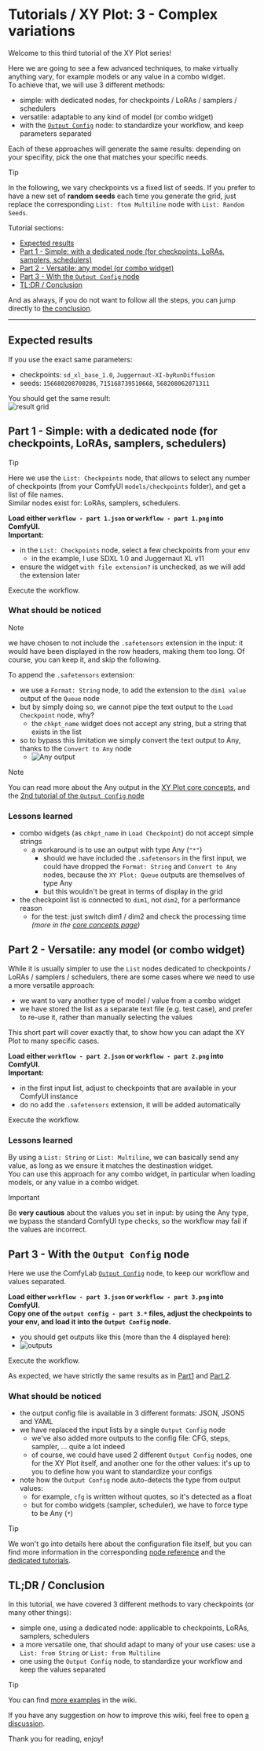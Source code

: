 # Tutorials / XY Plot: 3 - Complex variations

Welcome to this third tutorial of the XY Plot series!

Here we are going to see a few advanced techniques, to make virtually anything vary, for example models or any value in a combo widget.\
To achieve that, we will use 3 different methods:

- simple: with dedicated nodes, for checkpoints / LoRAs / samplers / schedulers
- versatile: adaptable to any kind of model (or combo widget)
- with the [`Output Config`](../../Output%20Config/) node: to standardize your workflow, and keep parameters separated

Each of these approaches will generate the same results: depending on your specifity, pick the one that matches your specific needs.

> [!TIP]
> In the following, we vary checkpoints vs a fixed list of seeds.
> If you prefer to have a new set of **random seeds** each time you generate the grid, just replace the corresponding `List: ftom Multiline` node with `List: Random Seeds`.

Tutorial sections:

- [Expected results](#expected-results)
- [Part 1 - Simple: with a dedicated node (for checkpoints, LoRAs, samplers, schedulers)](#part-1---simple-with-a-dedicated-node-for-checkpoints-loras-samplers-schedulers)
- [Part 2 - Versatile: any model (or combo widget)](#part-2---versatile-any-model-or-combo-widget)
- [Part 3 - With the `Output Config` node](#part-3---with-the-output-config-node)
- [TL;DR / Conclusion](#tldr--conclusion)

And as always, if you do not want to follow all the steps, you can jump directly to [the conclusion](#tldr--conclusion).

---

## Expected results

If you use the exact same parameters:

- checkpoints: `sd_xl_base_1.0`, `Juggernaut-XI-byRunDiffusion`
- seeds: `156680208700286`, `715168739510668`, `568208062071311`

You should get the same result:\
![result grid](./details/result%20.jpg)

## Part 1 - Simple: with a dedicated node (for checkpoints, LoRAs, samplers, schedulers)

> [!TIP]
> Here we use the `List: Checkpoints` node, that allows to select any number of checkpoints (from your ComfyUI `models/checkpoints` folder), and get a list of file names.\
> Similar nodes exist for: LoRAs, samplers, schedulers.

**Load either `workflow - part 1.json` or `workflow - part 1.png` into ComfyUI.**\
**Important:**

- in the `List: Checkpoints` node, select a few checkpoints from your env
  - in the example, I use SDXL 1.0 and Juggernaut XL v11
- ensure the widget `with file extension?` is unchecked, as we will add the extension later

Execute the workflow.

### What should be noticed

> [!NOTE]
> we have chosen to not include the `.safetensors` extension in the input: it would have been displayed in the row headers, making them too long. Of course, you can keep it, and skip the following.

To append the `.safetensors` extension:

- we use a `Format: String` node, to add the extension to the `dim1 value` output of the `Queue` node
- but by simply doing so, we cannot pipe the text output to the `Load Checkpoint` node, why?
  - the `chkpt_name` widget does not accept any string, but a string that exists in the list
- so to bypass this limitation we simply convert the text output to Any, thanks to the `Convert to Any` node
  - ![Any output](./details/detail%20-%20part%201-%20any.jpg)

> [!NOTE]
> You can read more about the Any output in the [XY Plot core concepts](../../../node%20reference/xy%20plot/0%20-%20core%20concepts.md), and the [2nd tutorial of the `Output Config` node](../../Output%20Config/2%20-%20more%20options/)

### Lessons learned

- combo widgets (as `chkpt_name` in `Load Checkpoint`) do not accept simple strings
  - a workaround is to use an output with type Any (`"*"`)
    - should we have included the `.safetensors` in the first input, we could have dropped the `Format: String` and `Convert to Any` nodes, because the `XY Plot: Queue` outputs are themselves of type Any
    - but this wouldn't be great in terms of display in the grid
- the checkpoint list is connected to `dim1`, not `dim2`, for a performance reason
  - for the test: just switch dim1 / dim2 and check the processing time _(more in the [core concepts page](../../../node%20reference/xy%20plot/0%20-%20core%20concepts.md))_

## Part 2 - Versatile: any model (or combo widget)

While it is usually simpler to use the `List` nodes dedicated to checkpoints / LoRAs / samplers / schedulers, there are some cases where we need to use a more versatile approach:

- we want to vary another type of model / value from a combo widget
- we have stored the list as a separate text file (e.g. test case), and prefer to re-use it, rather than manually selecting the values

This short part will cover exactly that, to show how you can adapt the XY Plot to many specific cases.

**Load either `workflow - part 2.json` or `workflow - part 2.png` into ComfyUI.**\
**Important:**

- in the first input list, adjust to checkpoints that are available in your ComfyUI instance
- do no add the `.safetensors` extension, it will be added automatically

Execute the workflow.

### Lessons learned

By using a `List: String` or `List: Multiline`, we can basically send any value, as long as we ensure it matches the destinastion widget.\
You can use this approach for any combo widget, in particular when loading models, or any value in a combo widget.

> [!IMPORTANT]
> Be **very cautious** about the values you set in input: by using the Any type, we bypass the standard ComfyUI type checks, so the workflow may fail if the values are incorrect.

## Part 3 - With the `Output Config` node

Here we use the ComfyLab [`Output Config`](../../../node%20reference/output%20config.md) node, to keep our workflow and values separated.

**Load either `workflow - part 3.json` or `workflow - part 3.png` into ComfyUI.**\
**Copy one of the `output config - part 3.*` files, adjust the checkpoints to your env, and load it into the `Output Config` node.**

- you should get outputs like this (more than the 4 displayed here):
- ![outputs](./details/detail%20-%20part%203%20-%20output%20config.jpg)

Execute the workflow.

As expected, we have strictly the same results as in [Part1](#part-1---various-checkpoints-or-loras-samplers-schedulers) and [Part 2](#part-2---vary-any-model-or-combo-widget).

### What should be noticed

- the output config file is available in 3 different formats: JSON, JSON5 and YAML
- we have replaced the input lists by a single `Output Config` node
  - we've also added more outputs to the config file: CFG, steps, sampler, ... quite a lot indeed
  - of course, we could have used 2 different `Output Config` nodes, one for the XY Plot itself, and another one for the other values: it's up to you to define how you want to standardize your configs
- note how the `Output Config` node auto-detects the type from output values:
  - for example, `cfg` is written without quotes, so it's detected as a float
  - but for combo widgets (sampler, scheduler), we have to force type to be Any (`*`)

> [!TIP]
> We won't go into details here about the configuration file itself, but you can find more information in the corresponding [node reference](../../../node%20reference/output%20config.md) and the [dedicated tutorials](../../../tutorials/Output%20Config/).

## TL;DR / Conclusion

In this tutorial, we have covered 3 different methods to vary checkpoints (or many other things):

- simple one, using a dedicated node: applicable to checkpoints, LoRAs, samplers, schedulers
- a more versatile one, that should adapt to many of your use cases: use a `List: from String` or `List: from Multiline`
- one using the `Output Config` node, to standardize your workflow and keep the values separated

> [!TIP]
> You can find [more examples](../../../examples/) in the wiki.

If you have any suggestion on how to improve this wiki, feel free to open [a discussion](https://github.com/bugltd/ComfyLab-Pack/discussions).

Thank you for reading, enjoy!
